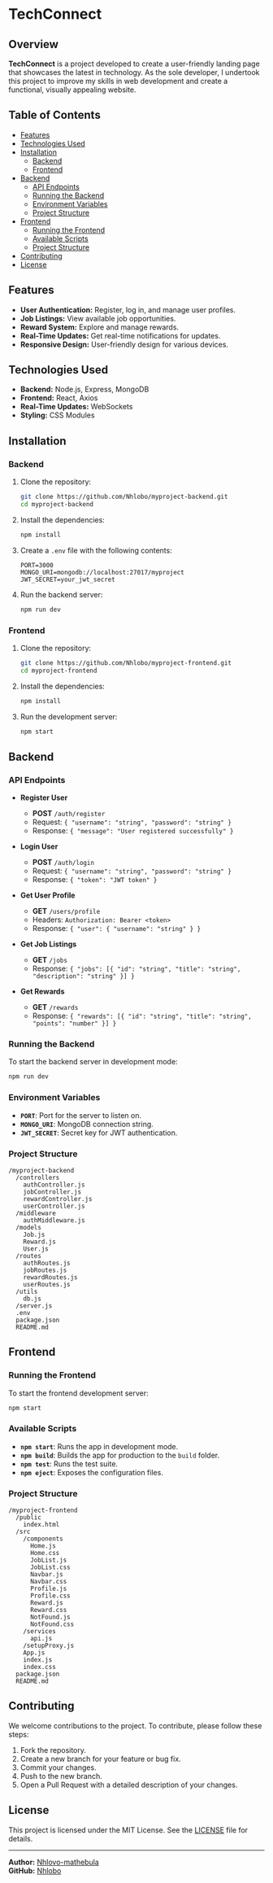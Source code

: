 # TechConnect

## Overview

**TechConnect** is a project developed to create a user-friendly landing page that showcases the latest in technology. As the sole developer, I undertook this project to improve my skills in web development and create a functional, visually appealing website.

## Table of Contents

- [Features](#features)
- [Technologies Used](#technologies-used)
- [Installation](#installation)
  - [Backend](#backend)
  - [Frontend](#frontend)
- [Backend](#backend-1)
  - [API Endpoints](#api-endpoints)
  - [Running the Backend](#running-the-backend)
  - [Environment Variables](#environment-variables)
  - [Project Structure](#project-structure-1)
- [Frontend](#frontend-1)
  - [Running the Frontend](#running-the-frontend)
  - [Available Scripts](#available-scripts)
  - [Project Structure](#frontend-project-structure)
- [Contributing](#contributing)
- [License](#license)

## Features

- **User Authentication:** Register, log in, and manage user profiles.
- **Job Listings:** View available job opportunities.
- **Reward System:** Explore and manage rewards.
- **Real-Time Updates:** Get real-time notifications for updates.
- **Responsive Design:** User-friendly design for various devices.

## Technologies Used

- **Backend:** Node.js, Express, MongoDB
- **Frontend:** React, Axios
- **Real-Time Updates:** WebSockets
- **Styling:** CSS Modules

## Installation

### Backend

1. Clone the repository:

    ```bash
    git clone https://github.com/Nhlobo/myproject-backend.git
    cd myproject-backend
    ```

2. Install the dependencies:

    ```bash
    npm install
    ```

3. Create a `.env` file with the following contents:

    ```env
    PORT=3000
    MONGO_URI=mongodb://localhost:27017/myproject
    JWT_SECRET=your_jwt_secret
    ```

4. Run the backend server:

    ```bash
    npm run dev
    ```

### Frontend

1. Clone the repository:

    ```bash
    git clone https://github.com/Nhlobo/myproject-frontend.git
    cd myproject-frontend
    ```

2. Install the dependencies:

    ```bash
    npm install
    ```

3. Run the development server:

    ```bash
    npm start
    ```

## Backend

### API Endpoints

- **Register User**
  - **POST** `/auth/register`
  - Request: `{ "username": "string", "password": "string" }`
  - Response: `{ "message": "User registered successfully" }`

- **Login User**
  - **POST** `/auth/login`
  - Request: `{ "username": "string", "password": "string" }`
  - Response: `{ "token": "JWT token" }`

- **Get User Profile**
  - **GET** `/users/profile`
  - Headers: `Authorization: Bearer <token>`
  - Response: `{ "user": { "username": "string" } }`

- **Get Job Listings**
  - **GET** `/jobs`
  - Response: `{ "jobs": [{ "id": "string", "title": "string", "description": "string" }] }`

- **Get Rewards**
  - **GET** `/rewards`
  - Response: `{ "rewards": [{ "id": "string", "title": "string", "points": "number" }] }`

### Running the Backend

To start the backend server in development mode:

```bash
npm run dev
```

### Environment Variables

- **`PORT`**: Port for the server to listen on.
- **`MONGO_URI`**: MongoDB connection string.
- **`JWT_SECRET`**: Secret key for JWT authentication.

### Project Structure

```
/myproject-backend
  /controllers
    authController.js
    jobController.js
    rewardController.js
    userController.js
  /middleware
    authMiddleware.js
  /models
    Job.js
    Reward.js
    User.js
  /routes
    authRoutes.js
    jobRoutes.js
    rewardRoutes.js
    userRoutes.js
  /utils
    db.js
  /server.js
  .env
  package.json
  README.md
```

## Frontend

### Running the Frontend

To start the frontend development server:

```bash
npm start
```

### Available Scripts

- **`npm start`**: Runs the app in development mode.
- **`npm build`**: Builds the app for production to the `build` folder.
- **`npm test`**: Runs the test suite.
- **`npm eject`**: Exposes the configuration files.

### Project Structure

```
/myproject-frontend
  /public
    index.html
  /src
    /components
      Home.js
      Home.css
      JobList.js
      JobList.css
      Navbar.js
      Navbar.css
      Profile.js
      Profile.css
      Reward.js
      Reward.css
      NotFound.js
      NotFound.css
    /services
      api.js
    /setupProxy.js
    App.js
    index.js
    index.css
  package.json
  README.md
```

## Contributing

We welcome contributions to the project. To contribute, please follow these steps:

1. Fork the repository.
2. Create a new branch for your feature or bug fix.
3. Commit your changes.
4. Push to the new branch.
5. Open a Pull Request with a detailed description of your changes.

## License

This project is licensed under the MIT License. See the [LICENSE](LICENSE) file for details.

---

**Author:** [Nhlovo-mathebula](https://github.com/Nhlobo)  
**GitHub:** [Nhlobo](https://github.com/Nhlobo)
